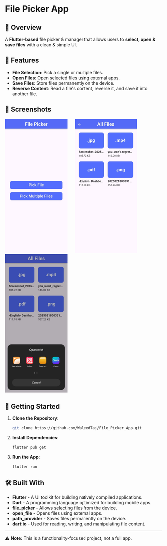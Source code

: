 # **File Picker App**

## **📌 Overview**

A **Flutter-based** file picker & manager that allows users to **select, open & save files** with a clean & simple UI.

## **📱 Features**

- **File Selection**: Pick a single or multiple files.
- **Open Files**: Open selected files using external apps.
- **Save Files**: Store files permanently on the device.
- **Reverse Content**: Read a file's content, reverse it, and save it into another file.

## **📸 Screenshots**

<img src="https://github.com/WaleedTaj/File_Picker_App/blob/master/images/Screenshot1.jpeg" width="200" style="margin-right: 20px;"/> <img src="https://github.com/WaleedTaj/File_Picker_App/blob/master/images/Screenshot2.jpeg" width="200"/> <img src="https://github.com/WaleedTaj/File_Picker_App/blob/master/images/Screenshot3.jpeg" width="200"/>

## **🚀 Getting Started**

1. **Clone the Repository**:
   ```bash
   git clone https://github.com/WaleedTaj/File_Picker_App.git
   ```  
2. **Install Dependencies**:
   ```bash
   flutter pub get
   ```  
3. **Run the App**:
   ```bash
   flutter run
   ```  

## **🛠️ Built With**

- **Flutter** - A UI toolkit for building natively compiled applications.
- **Dart** - A programming language optimized for building mobile apps.
- **file_picker** - Allows selecting files from the device.
- **open_file** - Opens files using external apps.
- **path_provider** - Saves files permanently on the device.
- **dart:io** - Used for reading, writing, and manipulating file content.

---  
⚠ **Note:** This is a functionality-focused project, not a full app.

